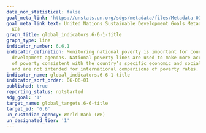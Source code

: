 ```yaml
---
data_non_statistical: false
goal_meta_link: 'https://unstats.un.org/sdgs/metadata/files/Metadata-01-02-01.pdf '
goal_meta_link_text: United Nations Sustainable Development Goals Metadata (PDF 98.2
  KB)
graph_title: global_indicators.6-6-1-title
graph_type: line
indicator_number: 6.6.1
indicator_definition: Monitoring national poverty is important for country-specific
  development agendas. National poverty lines are used to make more accurate estimates
  of poverty consistent with the country’s specific economic and social circumstances,
  and are not intended for international comparisons of poverty rates.
indicator_name: global_indicators.6-6-1-title
indicator_sort_order: 06-06-01
published: true
reporting_status: notstarted
sdg_goal: '1'
target_name: global_targets.6-6-title
target_id: '6.6'
un_custodian_agency: World Bank (WB)
un_designated_tier: '1'
---
```

